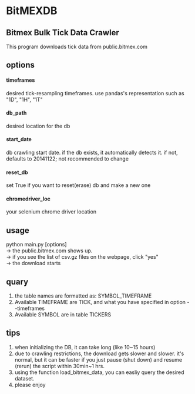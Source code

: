# BitMEXDB

## Bitmex Bulk Tick Data Crawler
This program downloads tick data from public.bitmex.com

## options
#### timeframes
desired tick-resampling timeframes. use pandas's representation such as "1D", "1H", "1T"  
#### db_path
desired location for the db  
#### start_date
db crawling start date. if the db exists, it automatically detects it. if not, defaults to 20141122; 
not recommended to change  
#### reset_db
set True if you want to reset(erase) db and make a new one
#### chromedriver_loc
your selenium chrome driver location

## usage
python main.py [options]  
-> the public.bitmex.com shows up.  
-> if you see the list of csv.gz files on the webpage, click "yes"  
-> the download starts  

## quary
1. the table names are formatted as: SYMBOL_TIMEFRAME
2. Available TIMEFRAME are TICK, and what you have specified in option --timeframes
3. Available SYMBOL are in table TICKERS

## tips
1. when initializing the DB, it can take long (like 10~15 hours)    
2. due to crawling restrictions, the download gets slower and slower. it's normal, but it can be faster if you just pause (shut down) and resume (rerun) the script within 30min~1 hrs.  
3. using the function load_bitmex_data, you can easliy query the desired dataset.
4. please enjoy
